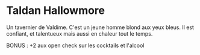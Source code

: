 # Taldan Hallowmore

Un tavernier de Valdime. C'est un jeune homme blond aux yeux bleus.
Il est confiant, et talentueux mais aussi en chaleur tout le temps.

BONUS : +2 aux open check sur les cocktails et l'alcool